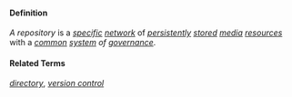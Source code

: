 #### Definition

*A repository* is a *[specific](https://github.com/gcassel/Modular-Organization-Terminology/blob/master/terms/specific.md) [network](https://github.com/gcassel/Modular-Organization-Terminology/blob/master/terms/network.md)* of *[persistently](https://github.com/gcassel/Modular-Organization-Terminology/blob/master/terms/persist.md) [stored](https://github.com/gcassel/Modular-Organization-Terminology/blob/master/terms/store.md) [media](https://github.com/gcassel/Modular-Organization-Terminology/blob/master/terms/media.md) [resources](https://github.com/gcassel/Modular-Organization-Terminology/blob/master/terms/resource.md)* with a *[common](https://github.com/gcassel/Modular-Organization-Terminology/blob/master/terms/common.md) [system](https://github.com/gcassel/Modular-Organization-Terminology/blob/master/terms/system.md) of [governance](https://github.com/gcassel/Modular-Organization-Terminology/blob/master/terms/governance.md)*.
		
#### Related Terms

*[directory](https://github.com/gcassel/Modular-Organization-Terminology/blob/master/terms/directory.md)*, *[version control](https://github.com/gcassel/Modular-Organization-Terminology/blob/master/compound-terms/version-control.md)*
